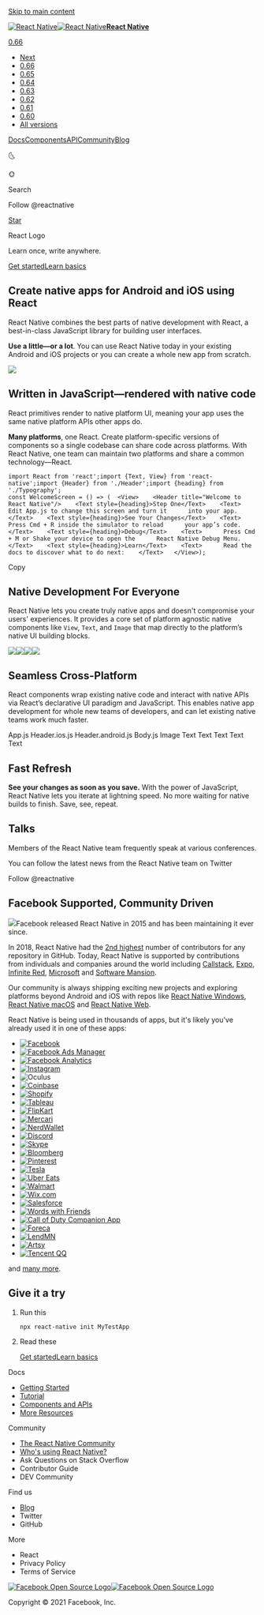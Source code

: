 <a href="#" class="skipToContent_3wvD">Skip to main content</a>

<a href="https://reactnative.dev/" class="navbar__brand"><img src="https://d33wubrfki0l68.cloudfront.net/554c3b0e09cf167f0281fda839a5433f2040b349/ecfc9/img/header_logo.svg" alt="React Native" class="themedImage_Ir0T themedImage--light_2_E0 navbar__logo" /><img src="https://d33wubrfki0l68.cloudfront.net/554c3b0e09cf167f0281fda839a5433f2040b349/ecfc9/img/header_logo.svg" alt="React Native" class="themedImage_Ir0T themedImage--dark_2JiM navbar__logo" /><strong>React Native</strong></a>

<a href="https://reactnative.dev/docs/getting-started" class="navbar__link">0.66</a>

- <a href="https://reactnative.dev/docs/next/getting-started" class="dropdown__link">Next</a>
- <a href="https://reactnative.dev/docs/getting-started" class="dropdown__link">0.66</a>
- <a href="https://reactnative.dev/docs/0.65/getting-started" class="dropdown__link">0.65</a>
- <a href="https://reactnative.dev/docs/0.64/getting-started" class="dropdown__link">0.64</a>
- <a href="https://reactnative.dev/docs/0.63/getting-started" class="dropdown__link">0.63</a>
- <a href="https://reactnative.dev/docs/0.62/getting-started" class="dropdown__link">0.62</a>
- <a href="https://reactnative.dev/docs/0.61/getting-started" class="dropdown__link">0.61</a>
- <a href="https://reactnative.dev/docs/0.60/getting-started" class="dropdown__link">0.60</a>
- <a href="https://reactnative.dev/versions" class="dropdown__link">All versions</a>

<a href="https://reactnative.dev/docs/getting-started" class="navbar__item navbar__link">Docs</a><a href="https://reactnative.dev/docs/components-and-apis" class="navbar__item navbar__link">Components</a><a href="https://reactnative.dev/docs/accessibilityinfo" class="navbar__item navbar__link">API</a><a href="https://reactnative.dev/help" class="navbar__item navbar__link">Community</a><a href="https://reactnative.dev/blog" class="navbar__item navbar__link">Blog</a><a href="https://github.com/facebook/react-native" class="navbar__item navbar__link navbar-github-link"></a>

<span class="toggle_2wFP">🌜</span>

<span class="toggle_2wFP">🌞</span>

<span class="DocSearch-Button-Placeholder">Search</span><span class="DocSearch-Button-Keys"></span>

<a href="https://twitter.com/intent/follow?screen_name=reactnative&amp;region=follow_link" class="twitter-follow-button"></a>

Follow @reactnative

[Star](https://github.com/facebook/react-native)

React Logo

Learn once, write anywhere.

<a href="https://reactnative.dev/docs/getting-started" class="ActionButton primary">Get started</a><a href="https://reactnative.dev/docs/tutorial" class="ActionButton secondary">Learn basics</a>

## Create native apps for Android and iOS using React

React Native combines the best parts of native development with React, a best-in-class JavaScript library for building user interfaces.

**Use a little—or a lot**. You can use React Native today in your existing Android and iOS projects or you can create a whole new app from scratch.

![](https://d33wubrfki0l68.cloudfront.net/d74da08f08b4a17c368b58d36ee23c368b4a6819/fff62/img/homepage/phones.png)

## Written in JavaScript—rendered with native code

React primitives render to native platform UI, meaning your app uses the same native platform APIs other apps do.

**Many platforms**, one React. Create platform-specific versions of components so a single codebase can share code across platforms. With React Native, one team can maintain two platforms and share a common technology—React.

    import React from 'react';import {Text, View} from 'react-native';import {Header} from './Header';import {heading} from './Typography';
    const WelcomeScreen = () => (  <View>    <Header title="Welcome to React Native"/>    <Text style={heading}>Step One</Text>    <Text>      Edit App.js to change this screen and turn it      into your app.    </Text>    <Text style={heading}>See Your Changes</Text>    <Text>      Press Cmd + R inside the simulator to reload      your app’s code.    </Text>    <Text style={heading}>Debug</Text>    <Text>      Press Cmd + M or Shake your device to open the      React Native Debug Menu.    </Text>    <Text style={heading}>Learn</Text>    <Text>      Read the docs to discover what to do next:    </Text>   </View>);

Copy

## Native Development For Everyone

React Native lets you create truly native apps and doesn't compromise your users' experiences. It provides a core set of platform agnostic native components like `View`, `Text`, and `Image` that map directly to the platform’s native UI building blocks.

![](https://d33wubrfki0l68.cloudfront.net/7943912760c2cb5fb1473c2a90d2843145cb338b/49841/img/homepage/dissection/0.png)![](https://d33wubrfki0l68.cloudfront.net/76f8798241ffaadda0863fe8df768b0f6355632b/0a464/img/homepage/dissection/1.png)![](https://d33wubrfki0l68.cloudfront.net/5f56a6b5d69810fee53ea83db8f9e6d68c118712/01dab/img/homepage/dissection/2.png)![](https://d33wubrfki0l68.cloudfront.net/7e97b18b02060f1d4b65a5850b49e2488da391bb/d60ff/img/homepage/dissection/3.png)

## Seamless Cross-Platform

React components wrap existing native code and interact with native APIs via React’s declarative UI paradigm and JavaScript. This enables native app development for whole new teams of developers, and can let existing native teams work much faster.

App.js Header.ios.js Header.android.js Body.js Image Text Text Text Text Text

## Fast Refresh

**See your changes as soon as you save.** With the power of JavaScript, React Native lets you iterate at lightning speed. No more waiting for native builds to finish. Save, see, repeat.

## Talks

Members of the React Native team frequently speak at various conferences.

You can follow the latest news from the React Native team on Twitter

<a href="https://twitter.com/intent/follow?screen_name=reactnative&amp;region=follow_link" class="twitter-follow-button"></a>

Follow @reactnative

## Facebook Supported, Community Driven

![](https://d33wubrfki0l68.cloudfront.net/e27c1674535072c039d400940526e1cf4e8b4680/25956/img/homepage/fb-logo.svg)Facebook released React Native in 2015 and has been maintaining it ever since.

In 2018, React Native had the [2nd highest](https://octoverse.github.com/2018/projects#repositories) number of contributors for any repository in GitHub. Today, React Native is supported by contributions from individuals and companies around the world including [Callstack](https://callstack.com/), [Expo](https://expo.io/), [Infinite Red](https://infinite.red/), [Microsoft](https://www.microsoft.com/) and [Software Mansion](https://swmansion.com/).

Our community is always shipping exciting new projects and exploring platforms beyond Android and iOS with repos like [React Native Windows](https://github.com/microsoft/react-native-windows#readme), [React Native macOS](https://github.com/microsoft/react-native-macos#readme) and [React Native Web](https://github.com/necolas/react-native-web#readme).

React Native is being used in thousands of apps, but it's likely you've already used it in one of these apps:

- [![Facebook](https://d33wubrfki0l68.cloudfront.net/3a27dc4d9b5ed67b4b773f049b5de2466101f3b7/e47c0/img/showcase/facebook.png)](https://code.facebook.com/posts/895897210527114/dive-into-react-native-performance/)
- [![Facebook Ads Manager](https://d33wubrfki0l68.cloudfront.net/97f13157ef999d6608cc46116d73cbf4ec2e16f1/ec418/img/showcase/adsmanager.png)](https://code.facebook.com/posts/1189117404435352/react-native-for-android-how-we-built-the-first-cross-platform-react-native-app/)
- [![Facebook Analytics](https://d33wubrfki0l68.cloudfront.net/e83489135279e8c35ef125b2a8c09a7578503c66/ba94e/img/showcase/fba.png)](https://analytics.facebook.com/blog)
- [![Instagram](https://d33wubrfki0l68.cloudfront.net/53c6146a473095cb6418e07f01d38292daf70891/d5dac/img/showcase/instagram.png)](https://engineering.instagram.com/react-native-at-instagram-dd828a9a90c7#.3h4wir4zr)
- ![Oculus](https://d33wubrfki0l68.cloudfront.net/0cbb34b472a04fd1fff9a6f071d0a0bc928940ce/456cd/img/showcase/oculus.png)
- [![Coinbase](https://d33wubrfki0l68.cloudfront.net/b242518e85fcdd7d760a5c9fcfdf7ba24e20cfff/30382/img/showcase/coinbase.png)](https://blog.coinbase.com/optimizing-react-native-7e7bf7ac3a34)
- [![Shopify](https://d33wubrfki0l68.cloudfront.net/df30ce5332a36bb198b42071e72e0760c9fb90b4/1fcb5/img/showcase/shopify.png)](https://engineering.shopify.com/blogs/engineering/react-native-future-mobile-shopify)
- [![Tableau](https://d33wubrfki0l68.cloudfront.net/e35c2765d5276b195f8a9a9f942b564bc056aadb/79159/img/showcase/tableau.png)](https://engineering.tableau.com/react-native-at-tableau-3-years-in-89d43c38354c)
- [![FlipKart](https://d33wubrfki0l68.cloudfront.net/38bf4398edba3c0d033eb48a02ace7cc0442fbe8/20d31/img/showcase/flipkart.png)](https://tech.flipkart.com/the-journey-of-react-native-flipkart-47dcd0c3d1c6)
- [![Mercari](https://d33wubrfki0l68.cloudfront.net/352c93cd8e793ff3302b60bf7bc6e11c073e8b8f/8a285/img/showcase/mercari.png)](https://medium.com/mercari-engineering/why-we-decided-to-rewrite-our-ios-android-apps-from-scratch-in-react-native-9f1737558299)
- [![NerdWallet](https://d33wubrfki0l68.cloudfront.net/186635c1702166eb81d7b70e480845df11fdfd69/1564c/img/showcase/nerdwallet.png)](https://www.nerdwallet.com/blog/engineering/beyond-the-browser-how-nerdwallet-went-native/)
- [![Discord](https://d33wubrfki0l68.cloudfront.net/3ae1ae78b26a853feac298bb3c78727fc75b924c/161e3/img/showcase/discord.png)](https://blog.discord.com/how-discord-achieves-native-ios-performance-with-react-native-390c84dcd502)
- [![Skype](https://d33wubrfki0l68.cloudfront.net/ee81e39810f4cd187ded751ffa1368040b2f740e/b1f6c/img/showcase/skype.png)](https://dev.skype.com/react)
- [![Bloomberg](https://d33wubrfki0l68.cloudfront.net/521b93d36ade5e2609b4b324a8a62ad2b41d8ddf/1d98c/img/showcase/bloomberg.png)](https://www.techatbloomberg.com/blog/bloomberg-used-react-native-develop-new-consumer-app/)
- [![Pinterest](https://d33wubrfki0l68.cloudfront.net/f9f9656ba58a1f9e5446f1e84a70d3e39b145c5b/bc648/img/showcase/pinterest.png)](https://medium.com/@Pinterest_Engineering/supporting-react-native-at-pinterest-f8c2233f90e6)
- [![Tesla](https://d33wubrfki0l68.cloudfront.net/fff92276613025598e7ff604f479623c7468abb9/dcb56/img/showcase/tesla.png)](https://www.tesla.com/blog)
- [![Uber Eats](https://d33wubrfki0l68.cloudfront.net/6ed1a147674d637dd39eef9834980ec23ad86711/5bbd4/img/showcase/ubereats.png)](https://eng.uber.com/ubereats-react-native/)
- [![Walmart](https://d33wubrfki0l68.cloudfront.net/fa85aceb67ba2e770efd1c33f06de7afa029896c/ab2f9/img/showcase/walmart.png)](https://medium.com/walmartlabs/react-native-at-walmartlabs-cdd140589560#.ueonqqloc)
- [![Wix.com](https://d33wubrfki0l68.cloudfront.net/bf56d6951a17e1784a5593771d302ef694016382/fb9a1/img/showcase/wix.png)](https://medium.com/wix-engineering/react-native-at-wix-the-architecture-db6361764da6)
- [![Salesforce](https://d33wubrfki0l68.cloudfront.net/ec2c5718f7fc88a3d537ece69604d1d5be486fa1/37a4b/img/showcase/salesforce.png)](https://www.salesforce.com/products/einstein/einstein-voice/)
- [![Words with Friends](https://d33wubrfki0l68.cloudfront.net/81bc8e4f991b36635914533242c1f64456b2015a/3d1b7/img/showcase/words2.png)](https://medium.com/zynga-engineering/why-how-words-with-friends-is-adopting-react-native-b24a405f421c)
- [![Call of Duty Companion App](https://d33wubrfki0l68.cloudfront.net/259a384534cb58354169c3f928d0b0410d8a710b/b2896/img/showcase/callofduty_companion.png)](https://www.callofduty.com/app)
- [![Foreca](https://d33wubrfki0l68.cloudfront.net/ecad2e0d4c44c1d9c1f731ac0b4814ebaafea40e/d890f/img/showcase/foreca.png)](https://corporate.foreca.com/en/news/how-to-make-a-global-weather-app-serving-both-ios-and-android-users)
- [![LendMN](https://d33wubrfki0l68.cloudfront.net/ac3e21b9b1b70c66c4158230ebd91578e1945ef6/54fc7/img/showcase/lendmn.png)](https://medium.com/@and.global/providing-financial-access-to-the-underbanked-through-react-native-a8473691d06)
- [![Artsy](https://raw.githubusercontent.com/artsy/eigen/master/Artsy/Resources/Images.xcassets/AppIcon.appiconset/AppIcon167.png)](https://artsy.github.io/series/react-native-at-artsy/)
- [![Tencent QQ](https://d33wubrfki0l68.cloudfront.net/01eeacc4cb1ecbbd986af3acbec3addd264170c7/2673a/img/showcase/qq.png)](https://www.tencent.com/en-us/system.html)

and [many more](https://reactnative.dev/showcase).

## Give it a try

1.  Run this

    `npx react-native init MyTestApp`

2.  Read these

    <a href="https://reactnative.dev/docs/getting-started" class="ActionButton primary">Get started</a><a href="https://reactnative.dev/docs/tutorial" class="ActionButton secondary">Learn basics</a>

Docs

- <a href="https://reactnative.dev/docs/getting-started" class="footer__link-item">Getting Started</a>
- <a href="https://reactnative.dev/docs/tutorial" class="footer__link-item">Tutorial</a>
- <a href="https://reactnative.dev/docs/components-and-apis" class="footer__link-item">Components and APIs</a>
- <a href="https://reactnative.dev/docs/more-resources" class="footer__link-item">More Resources</a>

Community

- <a href="https://reactnative.dev/help" class="footer__link-item">The React Native Community</a>
- <a href="https://reactnative.dev/showcase" class="footer__link-item">Who's using React Native?</a>
- Ask Questions on Stack Overflow
- Contributor Guide
- DEV Community

Find us

- <a href="https://reactnative.dev/blog" class="footer__link-item">Blog</a>
- Twitter
- GitHub

More

- React
- Privacy Policy
- Terms of Service

<a href="https://opensource.facebook.com/" class="footerLogoLink_1gX9"><img src="https://d33wubrfki0l68.cloudfront.net/b152eb4214943f96e83c4babde026b12221e68f1/a20c2/img/oss_logo.png" alt="Facebook Open Source Logo" class="themedImage_Ir0T themedImage--light_2_E0 footer__logo" /><img src="https://d33wubrfki0l68.cloudfront.net/b152eb4214943f96e83c4babde026b12221e68f1/a20c2/img/oss_logo.png" alt="Facebook Open Source Logo" class="themedImage_Ir0T themedImage--dark_2JiM footer__logo" /></a>

Copyright © 2021 Facebook, Inc.
